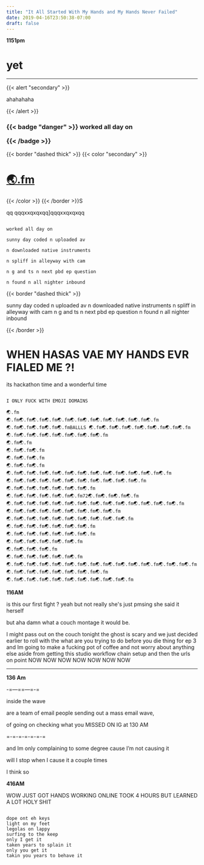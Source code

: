 ```yaml
---
title: "It All Started With My Hands and My Hands Never Failed"
date: 2019-04-16T23:50:38-07:00
draft: false
---
```



**1151pm**

# yet

___


{{< alert "secondary" >}}

ahahahaha

{{< /alert >}}

<h3>
  {{< badge "danger" >}}
  worked all day on

  {{< /badge >}}
</h3>


{{< border "dashed thick" >}}
{{< color "secondary" >}}

<h1><a href="🌏.fm"> 🌏.fm </a></h1>

{{< /color >}}
{{< /border >}}S

qq
qqqxxqxqxqq]qqqxxqxqxqq

```

worked all day on

sunny day coded n uploaded av

n downloaded native instruments

n spliff in alleyway with cam

n g and ts n next pbd ep question

n found n all nighter inbound

```

{{< border "dashed thick" >}}

sunny day coded n uploaded av
n downloaded native instruments
n spliff in alleyway with cam
n g and ts n next pbd ep question
n found n all nighter inbound

{{< /border >}}


# WHEN HASAS VAE MY HANDS EVR FIALED ME ?!



its hackathon time and a wonderful time

```

I ONLY FUCK WITH EMOJI DOMAINS

🌏.fm
🌏.fm🌏.fm🌏.fm🌏.fm🌏.fm🌏.fm🌏.fm🌏.fm🌏.fm🌏.fm🌏.fm🌏.fm
🌏.fm🌏.fm🌏.fm🌏.fm🌏.fmBALLLS 🌏.fm🌏.fm🌏.fm🌏.fm🌏.fm🌏.fm🌏.fm🌏.fm
🌏.fm🌏.fm🌏.fm🌏.fm🌏.fm🌏.fm🌏.fm🌏.fm
🌏.fm🌏.fm
🌏.fm🌏.fm🌏.fm
🌏.fm🌏.fm🌏.fm
🌏.fm🌏.fm🌏.fm
🌏.fm🌏.fm🌏.fm🌏.fm🌏.fm🌏.fm🌏.fm🌏.fm🌏.fm🌏.fm🌏.fm🌏.fm🌏.fm
🌏.fm🌏.fm🌏.fm🌏.fm🌏.fm🌏.fm🌏.fm🌏.fm🌏.fm🌏.fm🌏.fm
🌏.fm🌏.fm🌏.fm🌏.fm🌏.fm🌏.fm🌏.fm
🌏.fm🌏.fm🌏.fm🌏.fm🌏.fm🌏.fm72🌏.fm🌏.fm🌏.fm🌏.fm
🌏.fm🌏.fm🌏.fm🌏.fm🌏.fm🌏.fm🌏.fm🌏.fm🌏.fm🌏.fm🌏.fm🌏.fm🌏.fm🌏.fm
🌏.fm🌏.fm🌏.fm🌏.fm🌏.fm🌏.fm🌏.fm🌏.fm🌏.fm
🌏.fm🌏.fm🌏.fm🌏.fm🌏.fm🌏.fm🌏.fm🌏.fm🌏.fm🌏.fm
🌏.fm🌏.fm🌏.fm🌏.fm🌏.fm🌏.fm🌏.fm
🌏.fm🌏.fm🌏.fm🌏.fm🌏.fm🌏.fm🌏.fm
🌏.fm🌏.fm🌏.fm🌏.fm🌏.fm🌏.fm
🌏.fm🌏.fm🌏.fm🌏.fm
🌏.fm🌏.fm🌏.fm🌏.fm🌏.fm🌏.fm
🌏.fm🌏.fm🌏.fm🌏.fm🌏.fm🌏.fm🌏.fm🌏.fm🌏.fm🌏.fm🌏.fm🌏.fm🌏.fm🌏.fm🌏.fm🌏.fm🌏.fm🌏.fm🌏.fm🌏.fm🌏.fm🌏.fm🌏.fm
🌏.fm🌏.fm🌏.fm🌏.fm🌏.fm🌏.fm🌏.fm🌏.fm🌏.fm🌏.fm

```


**116AM**

is this our first fight ? yeah but not really she's just pmsing she said it herself

but aha damn what a couch montage it would be.

I might pass out on the couch tonight the ghost is scary and we just decided earlier to roll with the what are you trying to do before you die thing for ep 3 and Im going to make a fucking pot of coffee and not worry about anything else aside from getting this studio workflow chain setup and then the urls on point NOW NOW NOW NOW NOW NOW NOW

___


**136 Am**

-=—==—=-=

inside the wave

are a team of email people sending out a mass email wave,

of going on checking what you MISSED ON IG at 130 AM

=-=-=-=-=-=-=

and Im only complaining to some degree cause I’m not causing it

will I stop when I cause it a couple times

I think so



**416AM**

WOW JUST GOT HANDS WORKING ONLINE TOOK 4 HOURS BUT LEARNED A LOT HOLY SHIT

```

dope ont eh keys
light on my feet
legolas on lappy
surfing to the keep
only I get it
taken years to splain it
only you get it
takin you years to behave it 

```
